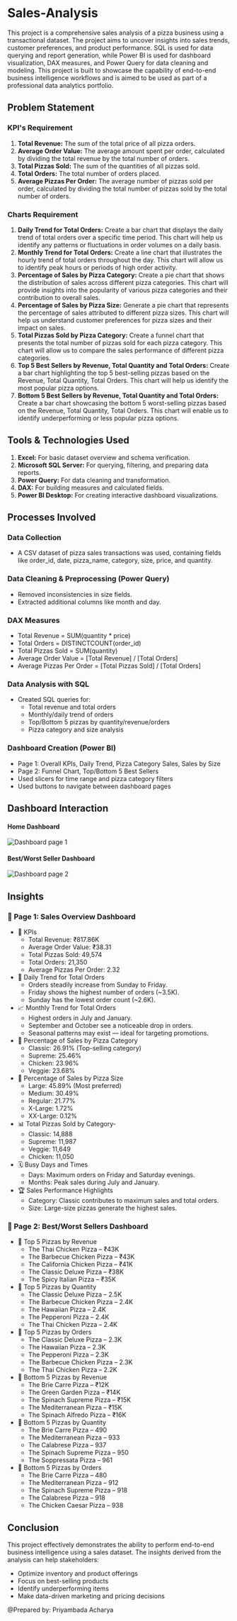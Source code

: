 # Sales-Analysis
This project is a comprehensive sales analysis of a pizza business using a transactional dataset. The project aims to uncover insights into sales trends, customer preferences, and product performance. SQL is used for data querying and report generation, while Power BI is used for dashboard visualization, DAX measures, and Power Query for data cleaning and modeling. This project is built to showcase the capability of end-to-end business intelligence workflows and is aimed to be used as part of a professional data analytics portfolio.

##  Problem Statement
### KPI's Requirement
  1. <b>Total Revenue:</b> The sum of the total price of all pizza orders.
  2. <b>Average Order Value:</b> The average amount spent per order, calculated by dividing the total revenue by the total number of orders.
  3. <b>Total Pizzas Sold:</b> The sum of the quantities of all pizzas sold.
  4. <b>Total Orders:</b> The total number of orders placed.
  5. <b>Average Pizzas Per Order:</b> The average number of pizzas sold per order, calculated by dividing the total number of pizzas sold by the total number of orders.
### Charts Requirement
1. <b>Daily Trend for Total Orders:</b> Create a bar chart that displays the daily trend of total orders over a specific time period. This chart will help us identify any patterns or fluctuations in order volumes on a daily basis.
2. <b>Monthly Trend for Total Orders:</b> Create a line chart that illustrates the hourly trend of total orders throughout the day. This chart will allow us to identify peak hours or periods of high order activity.
3. <b>Percentage of Sales by Pizza Category:</b> Create a pie chart that shows the distribution of sales across different pizza categories. This chart will provide insights into the popularity of various pizza categories and their contribution to overall sales.
4. <b>Percentage of Sales by Pizza Size:</b> Generate a pie chart that represents the percentage of sales attributed to different pizza sizes. This chart will help us understand customer preferences for pizza sizes and their impact on sales.
5. <b>Total Pizzas Sold by Pizza Category:</b> Create a funnel chart that presents the total number of pizzas sold for each pizza category. This chart will allow us to compare the sales performance of different pizza categories.
6. <b>Top 5 Best Sellers by Revenue, Total Quantity and Total Orders:</b> Create a bar chart highlighting the top 5 best-selling pizzas based on the Revenue, Total Quantity, Total Orders. This chart will help us identify the most popular pizza options.
7. <b>Bottom 5 Best Sellers by Revenue, Total Quantity and Total Orders:</b> Create a bar chart showcasing the bottom 5 worst-selling pizzas based on the Revenue, Total Quantity, Total Orders. This chart will enable us to identify underperforming or less popular pizza options.

## Tools & Technologies Used
1. <b>Excel:</b> For basic dataset overview and schema verification.
2. <b>Microsoft SQL Server:</b> For querying, filtering, and preparing data reports.
3. <b>Power Query:</b> For data cleaning and transformation.
4. <b>DAX:</b> For building measures and calculated fields.
5. <b>Power BI Desktop:</b> For creating interactive dashboard visualizations.

## Processes Involved
### Data Collection
- A CSV dataset of pizza sales transactions was used, containing fields like order_id, date, pizza_name, category, size, price, and quantity.
### Data Cleaning & Preprocessing (Power Query)
- Removed inconsistencies in  size fields.
- Extracted additional columns like month and day.
### DAX Measures
- Total Revenue = SUM(quantity * price)
- Total Orders = DISTINCTCOUNT(order_id)
- Total Pizzas Sold = SUM(quantity)
- Average Order Value = [Total Revenue] / [Total Orders]
- Average Pizzas Per Order = [Total Pizzas Sold] / [Total Orders]
### Data Analysis with SQL
- Created SQL queries for:
  - Total revenue and total orders
  - Monthly/daily trend of orders
  - Top/Bottom 5 pizzas by quantity/revenue/orders
  - Pizza category and size analysis
### Dashboard Creation (Power BI)
- Page 1: Overall KPIs, Daily Trend, Pizza Category Sales, Sales by Size
- Page 2: Funnel Chart, Top/Bottom 5 Best Sellers
- Used slicers for time range and pizza category filters
- Used buttons to navigate between dashboard pages

## Dashboard Interaction
#### Home Dashboard


![Dashboard page 1](https://github.com/user-attachments/assets/ef76bfe7-e8cc-4ccd-8a81-f8555147eb47)


#### Best/Worst Seller Dashboard


![Dashboard page 2](https://github.com/user-attachments/assets/c70c4ef7-5113-4eaa-962f-71f5662ca8ce)



## Insights
### 🧾 Page 1: Sales Overview Dashboard
- 🔹 KPIs
  - Total Revenue: ₹817.86K
  - Average Order Value: ₹38.31
  - Total Pizzas Sold: 49,574
  - Total Orders: 21,350
  - Average Pizzas Per Order: 2.32
- 📅 Daily Trend for Total Orders
  - Orders steadily increase from Sunday to Friday.
  - Friday shows the highest number of orders (~3.5K).
  - Sunday has the lowest order count (~2.6K).
- 📈 Monthly Trend for Total Orders
  - Highest orders in July and January.
  - September and October see a noticeable drop in orders.
  - Seasonal patterns may exist — ideal for targeting promotions.
- 🍕 Percentage of Sales by Pizza Category
  - Classic: 26.91% (Top-selling category)
  - Supreme: 25.46%
  - Chicken: 23.96%
  - Veggie: 23.68%
- 🍕 Percentage of Sales by Pizza Size
  - Large: 45.89% (Most preferred)
  - Medium: 30.49%
  - Regular: 21.77%
  - X-Large: 1.72%
  - XX-Large: 0.12%
- 📊 Total Pizzas Sold by Category-
  - Classic: 14,888
  - Supreme: 11,987
  - Veggie: 11,649
  - Chicken: 11,050
- 🗓️ Busy Days and Times
  - Days: Maximum orders on Friday and Saturday evenings.
  - Months: Peak sales during July and January.
- 🏆 Sales Performance Highlights
  - Category: Classic contributes to maximum sales and total orders.
  - Size: Large-size pizzas generate the highest sales.
### 🧾 Page 2: Best/Worst Sellers Dashboard
- 🥇 Top 5 Pizzas by Revenue
  - The Thai Chicken Pizza – ₹43K
  - The Barbecue Chicken Pizza – ₹43K
  - The California Chicken Pizza – ₹41K
  - The Classic Deluxe Pizza – ₹38K
  - The Spicy Italian Pizza – ₹35K
- 🥇 Top 5 Pizzas by Quantity
  - The Classic Deluxe Pizza – 2.5K
  - The Barbecue Chicken Pizza – 2.4K
  - The Hawaiian Pizza – 2.4K
  - The Pepperoni Pizza – 2.4K
  - The Thai Chicken Pizza – 2.4K
- 🥇 Top 5 Pizzas by Orders
  - The Classic Deluxe Pizza – 2.3K
  - The Hawaiian Pizza – 2.3K
  - The Pepperoni Pizza – 2.3K
  - The Barbecue Chicken Pizza – 2.3K
  - The Thai Chicken Pizza – 2.2K
- 🧊 Bottom 5 Pizzas by Revenue
  - The Brie Carre Pizza – ₹12K
  - The Green Garden Pizza – ₹14K
  - The Spinach Supreme Pizza – ₹15K
  - The Mediterranean Pizza – ₹15K
  - The Spinach Alfredo Pizza – ₹16K
- 🧊 Bottom 5 Pizzas by Quantity
  - The Brie Carre Pizza – 490
  - The Mediterranean Pizza – 933
  - The Calabrese Pizza – 937
  - The Spinach Supreme Pizza – 950
  - The Soppressata Pizza – 961
- 🧊 Bottom 5 Pizzas by Orders
  - The Brie Carre Pizza – 480
  - The Mediterranean Pizza – 912
  - The Spinach Supreme Pizza – 918
  -  The Calabrese Pizza – 918
  - The Chicken Caesar Pizza – 938


## Conclusion
This project effectively demonstrates the ability to perform end-to-end business intelligence using a sales dataset. The insights derived from the analysis can help stakeholders:
- Optimize inventory and product offerings
- Focus on best-selling products
- Identify underperforming items
- Make data-driven marketing and pricing decisions

@Prepared by: Priyambada Acharya

